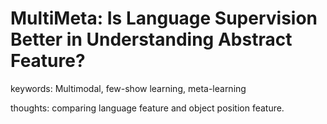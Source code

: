 # MultiMeta: Is Language Supervision Better in Understanding Abstract Feature?
keywords: Multimodal, few-show learning, meta-learning

thoughts: comparing language feature and object position feature.

